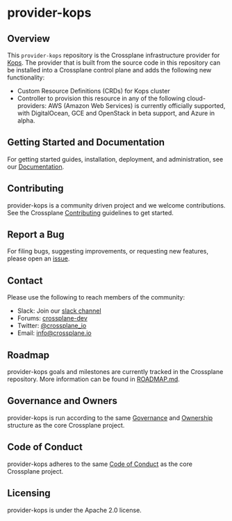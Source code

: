 # provider-kops

## Overview

This `provider-kops` repository is the Crossplane infrastructure provider for
[Kops](https://kops.sigs.k8s.io/). The provider that is built
from the source code in this repository can be installed into a Crossplane
control plane and adds the following new functionality:

* Custom Resource Definitions (CRDs) for Kops cluster
* Controller to provision this resource in any of the following cloud-providers: AWS (Amazon Web Services) is currently officially supported, with DigitalOcean, GCE and OpenStack in beta support, and Azure in alpha.

## Getting Started and Documentation

For getting started guides, installation, deployment, and administration, see
our [Documentation](https://crossplane.io/docs/latest).

## Contributing

provider-kops is a community driven project and we welcome contributions. See the
Crossplane
[Contributing](https://github.com/crossplane/crossplane/blob/master/CONTRIBUTING.md)
guidelines to get started.

## Report a Bug

For filing bugs, suggesting improvements, or requesting new features, please
open an [issue](https://github.com/crossplane-contrib/provider-kops/issues).

## Contact

Please use the following to reach members of the community:

* Slack: Join our [slack channel](https://slack.crossplane.io)
* Forums:
  [crossplane-dev](https://groups.google.com/forum/#!forum/crossplane-dev)
* Twitter: [@crossplane_io](https://twitter.com/crossplane_io)
* Email: [info@crossplane.io](mailto:info@crossplane.io)

## Roadmap

provider-kops goals and milestones are currently tracked in the Crossplane
repository. More information can be found in
[ROADMAP.md](https://github.com/crossplane/crossplane/blob/master/ROADMAP.md).

## Governance and Owners

provider-kops is run according to the same
[Governance](https://github.com/crossplane/crossplane/blob/master/GOVERNANCE.md)
and [Ownership](https://github.com/crossplane/crossplane/blob/master/OWNERS.md)
structure as the core Crossplane project.

## Code of Conduct

provider-kops adheres to the same [Code of
Conduct](https://github.com/crossplane/crossplane/blob/master/CODE_OF_CONDUCT.md)
as the core Crossplane project.

## Licensing

provider-kops is under the Apache 2.0 license.